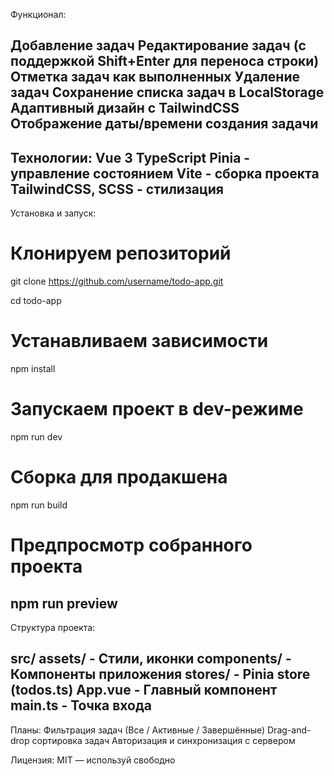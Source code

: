 Функционал:

Добавление задач
Редактирование задач (с поддержкой Shift+Enter для переноса строки)
Отметка задач как выполненных
Удаление задач
Сохранение списка задач в LocalStorage
Адаптивный дизайн с TailwindCSS
Отображение даты/времени создания задачи
--

Технологии:
Vue 3
TypeScript
Pinia - управление состоянием
Vite - сборка проекта
TailwindCSS, SCSS - стилизация
--

Установка и запуск:

# Клонируем репозиторий

git clone https://github.com/username/todo-app.git

cd todo-app

# Устанавливаем зависимости

npm install

# Запускаем проект в dev-режиме

npm run dev

# Сборка для продакшена

npm run build

# Предпросмотр собранного проекта

## npm run preview

Структура проекта:

src/
assets/ - Стили, иконки
components/ - Компоненты приложения
stores/ - Pinia store (todos.ts)
App.vue - Главный компонент
main.ts - Точка входа
--

Планы:
Фильтрация задач (Все / Активные / Завершённые)
Drag-and-drop сортировка задач
Авторизация и синхронизация с сервером

Лицензия:
MIT — используй свободно
